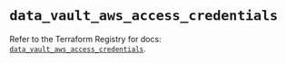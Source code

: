 # `data_vault_aws_access_credentials`

Refer to the Terraform Registry for docs: [`data_vault_aws_access_credentials`](https://registry.terraform.io/providers/hashicorp/vault/4.7.0/docs/data-sources/aws_access_credentials).
